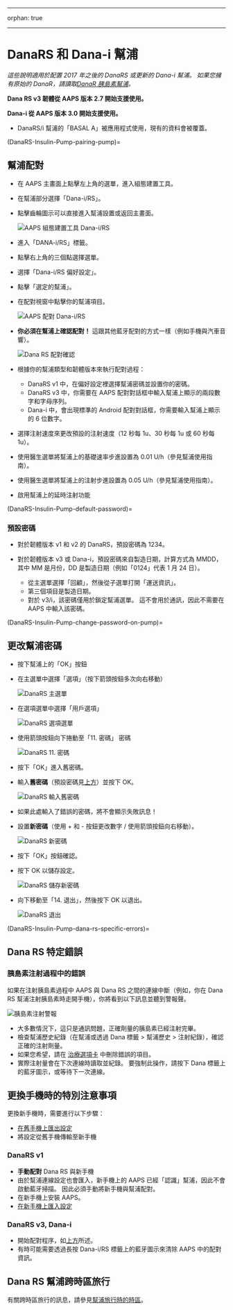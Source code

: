 * * *

orphan: true

* * *

# DanaRS 和 Dana-i 幫浦

*這些說明適用於配置 2017 年之後的 DanaRS 或更新的 Dana-i 幫浦。 如果您擁有原始的 DanaR，請讀取[DanaR 胰島素幫浦](./DanaR-Insulin-Pump.md)。*

**Dana RS v3 韌體從 AAPS 版本 2.7 開始支援使用。**

**Dana-i 從 AAPS 版本 3.0 開始支援使用。**

* DanaRS/i 幫浦的「BASAL A」被應用程式使用，現有的資料會被覆蓋。

(DanaRS-Insulin-Pump-pairing-pump)=

## 幫浦配對

* 在 AAPS 主畫面上點擊左上角的選單，進入組態建置工具。
* 在幫浦部分選擇「Dana-i/RS」。
* 點擊齒輪圖示可以直接進入幫浦設置或返回主畫面。
    
    ![AAPS 組態建置工具 Dana-i/RS](../images/DanaRS_i_ConfigB.png)

* 進入「DANA-i/RS」標籤。

* 點擊右上角的三個點選擇選單。 
* 選擇「Dana-i/RS 偏好設定」。
* 點擊「選定的幫浦」。
* 在配對視窗中點擊你的幫浦項目。
    
    ![AAPS 配對 Dana-i/RS](../images/DanaRS_i_Pairing.png)

* **你必須在幫浦上確認配對！** 這跟其他藍牙配對的方式一樣（例如手機與汽車音響）。
    
    ![Dana RS 配對確認](../images/DanaRS_Pairing.png)

* 根據你的幫浦類型和韌體版本來執行配對過程：
    
    * DanaRS v1 中，在偏好設定裡選擇幫浦密碼並設置你的密碼。
    * DanaRS v3 中，你需要在 AAPS 配對對話框中輸入幫浦上顯示的兩段數字和字母序列。
    * Dana-i 中，會出現標準的 Android 配對對話框，你需要輸入幫浦上顯示的 6 位數字。

* 選擇注射速度來更改預設的注射速度（12 秒每 1u、30 秒每 1u 或 60 秒每 1u）。

* 使用醫生選單將幫浦上的基礎速率步進設置為 0.01 U/h（參見幫浦使用指南）。
* 使用醫生選單將幫浦上的注射步進設置為 0.05 U/h（參見幫浦使用指南）。
* 啟用幫浦上的延時注射功能

(DanaRS-Insulin-Pump-default-password)=

### 預設密碼

* 對於韌體版本 v1 和 v2 的 DanaRS，預設密碼為 1234。
* 對於韌體版本 v3 或 Dana-i，預設密碼來自製造日期，計算方式為 MMDD，其中 MM 是月份，DD 是製造日期（例如「0124」代表 1 月 24 日）。
    
    * 從主選單選擇「回顧」，然後從子選單打開「運送資訊」。
    * 第三個項目是製造日期。 
    * 對於 v3/i，該密碼僅用於鎖定幫浦選單。 這不會用於通訊，因此不需要在 AAPS 中輸入該密碼。

(DanaRS-Insulin-Pump-change-password-on-pump)=

## 更改幫浦密碼

* 按下幫浦上的「OK」按鈕
* 在主選單中選擇「選項」（按下箭頭按鈕多次向右移動）
    
    ![DanaRS 主選單](../images/DanaRSPW_01_MainMenu.png)

* 在選項選單中選擇「用戶選項」
    
    ![DanaRS 選項選單](../images/DanaRSPW_02_OptionMenu.png)

* 使用箭頭按鈕向下捲動至「11. 密碼」 密碼
    
    ![DanaRS 11. 密碼](../images/DanaRSPW_03_11PW.png)

* 按下「OK」進入舊密碼。

* 輸入**舊密碼**（預設密碼見[上方](#default-password)）並按下 OK。
    
    ![DanaRS 輸入舊密碼](../images/DanaRSPW_04_11PWenter.png)

* 如果此處輸入了錯誤的密碼，將不會顯示失敗訊息！

* 設置**新密碼**（使用 + 和 - 按鈕更改數字 / 使用箭頭按鈕向右移動）。
    
    ![DanaRS 新密碼](../images/DanaRSPW_05_PWnew.png)

* 按下「OK」按鈕確認。

* 按下 OK 以儲存設定。
    
    ![DanaRS 儲存新密碼](../images/DanaRSPW_06_PWnewSave.png)

* 向下移動至「14. 退出」，然後按下 OK 以退出。
    
    ![DanaRS 退出](../images/DanaRSPW_07_Exit.png)

(DanaRS-Insulin-Pump-dana-rs-specific-errors)=

## Dana RS 特定錯誤

### 胰島素注射過程中的錯誤

如果在注射胰島素過程中 AAPS 與 Dana RS 之間的連線中斷（例如，你在 Dana RS 幫浦注射胰島素時走開手機），你將看到以下訊息並聽到警報聲。

![胰島素注射警報](../images/DanaRS_Error_bolus.png)

* 大多數情況下，這只是通訊問題，正確劑量的胰島素已經注射完畢。
* 檢查幫浦歷史紀錄（在幫浦或透過 Dana 標籤 > 幫浦歷史 > 注射紀錄），確認正確的注射劑量。
* 如果您希望，請在 [治療選項卡](#screens-bolus-carbs) 中刪除錯誤的項目。
* 實際注射量會在下次連線時讀取並紀錄。 要強制此操作，請按下 Dana 標籤上的藍牙圖示，或等待下一次連線。

## 更換手機時的特別注意事項

更換新手機時，需要進行以下步驟：

* [在舊手機上匯出設定](../Maintenance/ExportImportSettings.md)
* 將設定從舊手機傳輸至新手機

### DanaRS v1

* **手動配對** Dana RS 與新手機
* 由於幫浦連線設定也會匯入，新手機上的 AAPS 已經「認識」幫浦，因此不會啟動藍牙掃描。 因此必須手動將新手機與幫浦配對。
* 在新手機上安裝 AAPS。
* [在新手機上匯入設定](../Maintenance/ExportImportSettings.md)

### DanaRS v3, Dana-i

* 開始配對程序，如[上方](#pairing-pump)所述。
* 有時可能需要透過長按 Dana-i/RS 標籤上的藍牙圖示來清除 AAPS 中的配對資訊。

## Dana RS 幫浦跨時區旅行

有關跨時區旅行的訊息，請參見[幫浦旅行時的時區](#timezone-traveling-danarv2-danars)。